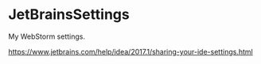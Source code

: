 # JetBrainsSettings
My WebStorm settings.

https://www.jetbrains.com/help/idea/2017.1/sharing-your-ide-settings.html
